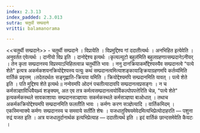 ```yaml
---
index: 2.3.13
index_padded: 2.3.013
sutra: चतुर्थी सम्प्रदाने
vritti: balamanorama

---
```

<<चतुर्थी सम्प्रदाने>> - चतुर्थी सम्प्रदाने । विप्रायेति । विप्रमुद्दिश्य गां ददातीत्यर्थः । अनभिहित इत्येवेति । अनुवर्तत एवेत्यर्थः । दानीयो विप्र इति । दानोद्देश्य इत्यर्थः ।कृत्यल्युटो बहुल॑मिति बहुलग्रहणात्सम्प्रदानेऽनीयर् । तेन कृता सम्प्रदानस्य विप्रस्याऽभिहितत्वान्न चतुर्थीति भावः । ननु दानक्रियाकर्मोद्देश्यस्यैव सम्प्रदानत्वे "पत्ये शेते" इत्यत्र अकर्मकशयनक्रियोद्देश्यस्य पत्युः कथं सम्प्रदानत्वमित्याशङ्कायाङ्क्रियाग्रहणमपि कर्तव्य॑मिति वार्तिकं प्रवृत्तम् ।तदेतदर्थतः सङ्गृह्णाति-क्रियया यमिति । क्रियोद्देश्यमपि सम्प्रदानमिति यावत् । पत्ये शेते इति । पति मुद्दिश्य शेते इत्यर्थः॥ नन्वेवमपि ओदनं पचतीत्यादावपि सम्प्रदानत्वप्रसङ्गः । न च कर्मसञ्ज्ञाविधिवैयथ्र्यं शङ्क्यम्, अत एव तत्र कर्मत्वसम्प्रदानत्वयोर्विकल्पोपपत्तेरिति चेन्न, "पत्ये शेते" इत्यकर्मकस्थले सावकाशायाः सम्प्रदानसञ्ज्ञायाः सकर्मकस्थले कर्मसञ्ज्ञया बाओधात् । तथाच अकर्मकक्रियोद्देश्यमपि सम्प्रदानमिति फलतीति भावः । कर्मणः करण सञ्ज्ञेत्यादि । वार्तिकमिदम् ।एकस्मिन्वाक्ये कर्मणः सम्प्रदानस्य च समवाये सती॑ति शेषः । यजधातुविषयमेवेदमित्यभिप्रेत्योदाहरति — पशुना रुद्रं यजत इति । अत्र यजधातुर्दानार्थक इत्यभिप्रेत्याह — ददातीत्यर्थ इति । इदं वार्तिकं छान्दसमेवेति कैयटः ।